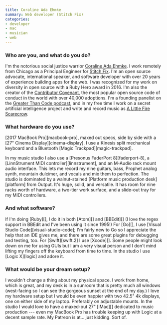 ```yaml
---
title: Coraline Ada Ehmke
summary: Web developer (Stitch Fix)
categories:
- developer
- mac
- musician
- web
---
```


### Who are you, and what do you do?

I'm the notorious social justice warrior [Coraline Ada Ehmke](https://twitter.com/CoralineAda "Coraline's Twitter account."). I work remotely from Chicago as a Principal Engineer for [Stitch Fix](https://www.stitchfix.com/ "A personalised online clothes store."). I'm an open source advocate, international speaker, and software developer with over 20 years of experience building apps for the web. I was recognized for my work on diversity in open source with a Ruby Hero award in 2016. I'm also the creator of the [Contributor Covenant](https://www.contributor-covenant.org/ "An open source code of conduct."), the most popular open source code of conduct in the world with over 40,000 adoptions. I'm a founding panelist on the [Greater Than Code podcast](https://www.greaterthancode.com/ "A podcast about tech and people."), and in my free time I work on a secret artificial intelligence project and write and record music as [A Little Fire Scarecrow](http://alittlefirescarecrow.com/ "Coraline's music project.").

### What hardware do you use?

[2017 MacBook Pro][macbook-pro], maxed out specs, side by side with a [27" Cinema Display][cinema-display]. I use a Kinesis split mechanical keyboard and a Bluetooth [Magic Trackpad][magic-trackpad].

In my music studio I also use a [Presonus FaderPort 8][faderport-8], a [LinnStrument MIDI controller][linnstrument], and an M-Audio rack mount audio interface. This lets me record my nine guitars, bass, Prophet analog synth, mountain dulcimer, and vocals and mix them to perfection. The studio is dominated by a walnut-stained [Platform music production desk][platform] from Output. It's huge, solid, and versatile. It has room for nine racks worth of hardware, a two-tier work surface, and a slide-out tray for my MIDI controllers.

### And what software?

If I'm doing [Ruby][], I do it in both [Atom][] and [BBEdit][] (I love the regex support in BBEdit and I've been using it since 1995!) For [Go][], I use [Visual Studio Code][visual-studio-code]; I'm fairly new to Go so I appreciate the help that an IDE gives me, and there are some great plugins for debugging and testing, too. For [Swift][swift.2] I use [Xcode][]. Some people might look down on me for using GUIs but I am a very visual person and I don't mind lifting my fingers off the keyboard from time to time. In the studio I use [Logic X][logic] and adore it.

### What would be your dream setup?

I wouldn't change a thing about my physical space. I work from home, which is great, and my desk is in a sunroom that is pretty much all windows (west-facing so I can see the gorgeous sunset at the end of my day.) I love my hardware setup but I would be even happier with two 42.5" 4k displays, one on either side of my laptop. Preferably on adjustable mounts. In the studio I would love to have a maxed-out 27" [iMac][] dedicated to music production --- even my MacBook Pro has trouble keeping up with Logic at a decent sample rate. My Patreon is at... just kidding. Sort of.